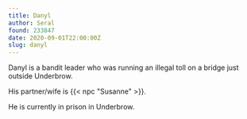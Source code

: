 ```yaml
---
title: Danyl
author: Seral
found: 233847
date: 2020-09-01T22:00:00Z
slug: danyl
---
```


Danyl is a bandit leader who was running an illegal toll on a bridge just outside Underbrow.<!--more-->

His partner/wife is {{< npc "Susanne" >}}.

He is currently in prison in Underbrow.
